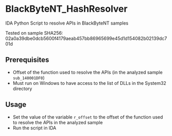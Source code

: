# BlackByteNT_HashResolver
IDA Python Script to resolve APIs in BlackByteNT samples

Tested on sample SHA256: 02a0a39dbe0dcb5600f4179aeab457bb86965699e45d1d154082b02139dc701d

## Prerequisites
- Offset of the function used to resolve the APIs (in the analyzed sample `sub_140001DF0`)
- Must run on Windows to have access to the list of DLLs in the System32 directory

## Usage
- Set the value of the variable `r_offset` to the offset of the function used to resolve the APIs in the analyzed sample
- Run the script in IDA
